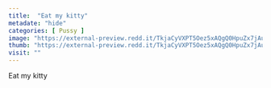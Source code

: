 ```yaml
---
title:  "Eat my kitty"
metadate: "hide"
categories: [ Pussy ]
image: "https://external-preview.redd.it/TkjaCyVXPT5Oez5xAQgQ0HpuZx7jAuxpEX2x2q9A8DU.jpg?auto=webp&s=e8dc05f47b9e56cddb546f45851ad6bfcfeec779"
thumb: "https://external-preview.redd.it/TkjaCyVXPT5Oez5xAQgQ0HpuZx7jAuxpEX2x2q9A8DU.jpg?width=1080&crop=smart&auto=webp&s=6b4656c69d6a2490ebe98b320034e972ee9811db"
visit: ""
---
```

Eat my kitty
